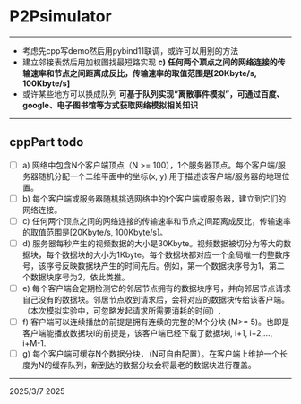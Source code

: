 # P2Psimulator
---
* 考虑先cpp写demo然后用pybind11联调，或许可以用别的方法
* 建立邻接表然后用加权图找最短路实现 **c)	任何两个顶点之间的网络连接的传输速率和节点之间距离成反比，传输速率的取值范围是[20Kbyte/s, 100Kbyte/s]**
* 或许某些地方可以换成队列 **可基于队列实现“离散事件模拟”，可通过百度、google、电子图书馆等方式获取网络模拟相关知识**
---
## cppPart todo
- [ ] a)	网络中包含N个客户端顶点（N >= 100），1个服务器顶点。每个客户端/服务器随机分配一个二维平面中的坐标(x, y) 用于描述该客户端/服务器的地理位置。
- [ ] b)	每个客户端或服务器随机挑选网络中的t个客户端或服务器，建立到它们的网络连接。
- [ ] c)	任何两个顶点之间的网络连接的传输速率和节点之间距离成反比，传输速率的取值范围是[20Kbyte/s, 100Kbyte/s]。
- [ ] d)	服务器每秒产生的视频数据的大小是30Kbyte。视频数据被切分为等大的数据块，每个数据块的大小为1Kbyte。每个数据块都对应一个全局唯一的整数序号，该序号反映数据块产生的时间先后。例如，第一个数据块序号为1，第二个数据块序号为2，依此类推。
- [ ] e)	每个客户端会定期检测它的邻居节点拥有的数据块序号，并向邻居节点请求自己没有的数据块。邻居节点收到请求后，会将对应的数据块传给该客户端。（本次模拟实验中，可忽略发起请求所需要消耗的时间）.
- [ ] f)	客户端可以连续播放的前提是拥有连续的完整的M个分块 (M>= 5)。也即是客户端能播放数据块i的前提是，该客户端已经下载了数据块i, i+1, i+2,…, i+M-1.
- [ ] g)	每个客户端可缓存N个数据分块，（N可自由配置）。在客户端上维护一个长度为N的缓存队列，新到达的数据分块会将最老的数据块进行覆盖。
---
2025/3/7 2025